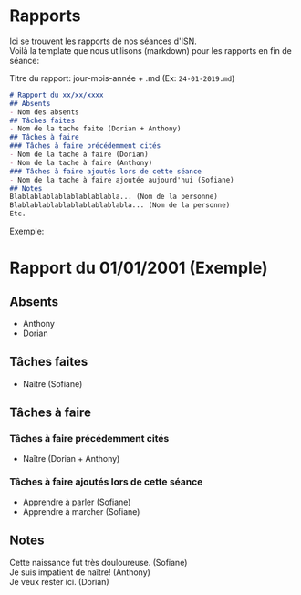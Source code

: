 # Rapports
Ici se trouvent les rapports de nos séances d'ISN.  
Voilà la template que nous utilisons (markdown) pour les rapports en fin de séance:  

Titre du rapport: jour-mois-année + .md (Ex: `24-01-2019.md`)
```markdown
# Rapport du xx/xx/xxxx
## Absents
- Nom des absents
## Tâches faites
- Nom de la tache faite (Dorian + Anthony)
## Tâches à faire
### Tâches à faire précédemment cités
- Nom de la tache à faire (Dorian)
- Nom de la tache à faire (Anthony)
### Tâches à faire ajoutés lors de cette séance
- Nom de la tache à faire ajoutée aujourd'hui (Sofiane)
## Notes
Blablablablablablablablabla... (Nom de la personne)
Blablablablablablablablablabla... (Nom de la personne)
Etc.
```

Exemple:

# Rapport du 01/01/2001 (Exemple)
## Absents
- Anthony
- Dorian
## Tâches faites
- Naître (Sofiane)
## Tâches à faire
### Tâches à faire précédemment cités
- Naître (Dorian + Anthony)
### Tâches à faire ajoutés lors de cette séance
- Apprendre à parler (Sofiane)
- Apprendre à marcher (Sofiane)
## Notes
Cette naissance fut très douloureuse. (Sofiane)  
Je suis impatient de naître! (Anthony)  
Je veux rester ici. (Dorian)
